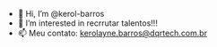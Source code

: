 - 👋 Hi, I’m @kerol-barros
- 👀 I’m interested in recrrutar talentos!!!
- 📫 Meu contato: kerolayne.barros@dqrtech.com.br
<!---
kerol-barros/kerol-barros is a ✨ special ✨ repository because its `README.md` (this file) appears on your GitHub profile.
You can click the Preview link to take a look at your changes.
--->
